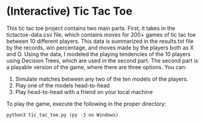 # (Interactive) Tic Tac Toe

This tic tac toe project contains two main parts. First, it takes in the
tictactoe-data.csv file, which contains moves for 200+ games of tic tac toe
between 10 different players. This data is summarized in the results.txt file
by the records, win percentage, and moves made by the players both as X and O.
Using the data, I modeled the playing tendencies of the 10 players using 
Decision Trees, which are used in the second part. The second part is a 
playable version of the game, where there are three options. You can:
1. Simulate matches between any two of the ten models of
   the players.
2. Play one of the models head-to-head
3. Play head-to-head with a friend on your local machine

To play the game, execute the following in the proper directory:

	python3 tic_tac_toe.py (py -3 on Windows)
